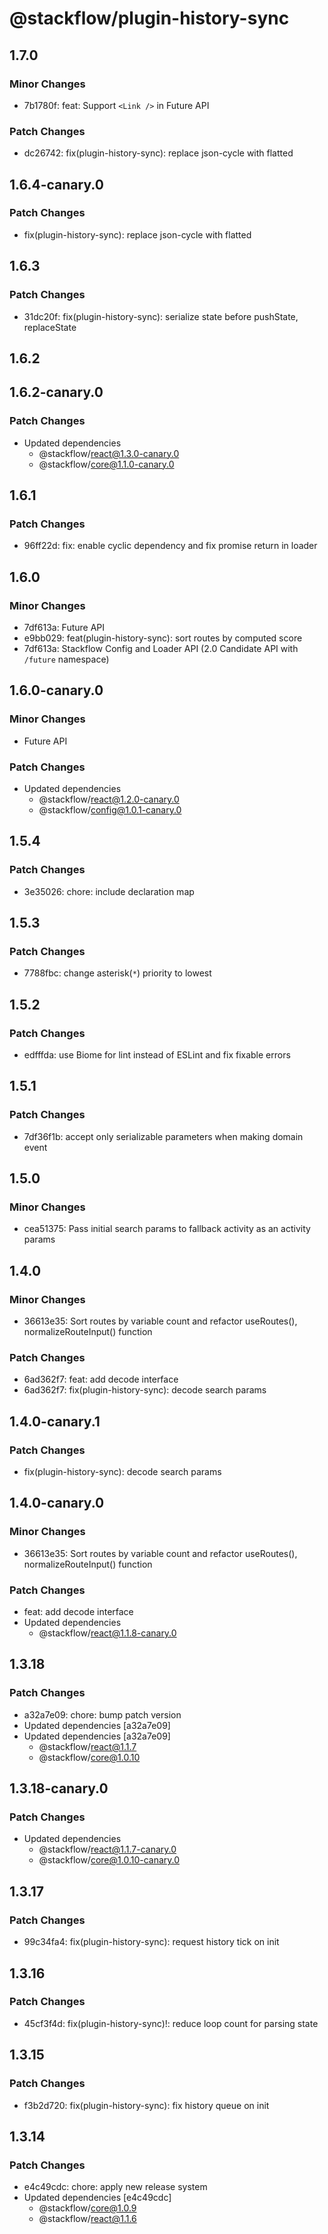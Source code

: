 # @stackflow/plugin-history-sync

## 1.7.0

### Minor Changes

- 7b1780f: feat: Support `<Link />` in Future API

### Patch Changes

- dc26742: fix(plugin-history-sync): replace json-cycle with flatted

## 1.6.4-canary.0

### Patch Changes

- fix(plugin-history-sync): replace json-cycle with flatted

## 1.6.3

### Patch Changes

- 31dc20f: fix(plugin-history-sync): serialize state before pushState, replaceState

## 1.6.2

## 1.6.2-canary.0

### Patch Changes

- Updated dependencies
  - @stackflow/react@1.3.0-canary.0
  - @stackflow/core@1.1.0-canary.0

## 1.6.1

### Patch Changes

- 96ff22d: fix: enable cyclic dependency and fix promise return in loader

## 1.6.0

### Minor Changes

- 7df613a: Future API
- e9bb029: feat(plugin-history-sync): sort routes by computed score
- 7df613a: Stackflow Config and Loader API (2.0 Candidate API with `/future` namespace)

## 1.6.0-canary.0

### Minor Changes

- Future API

### Patch Changes

- Updated dependencies
  - @stackflow/react@1.2.0-canary.0
  - @stackflow/config@1.0.1-canary.0

## 1.5.4

### Patch Changes

- 3e35026: chore: include declaration map

## 1.5.3

### Patch Changes

- 7788fbc: change asterisk(`*`) priority to lowest

## 1.5.2

### Patch Changes

- edfffda: use Biome for lint instead of ESLint and fix fixable errors

## 1.5.1

### Patch Changes

- 7df36f1b: accept only serializable parameters when making domain event

## 1.5.0

### Minor Changes

- cea51375: Pass initial search params to fallback activity as an activity params

## 1.4.0

### Minor Changes

- 36613e35: Sort routes by variable count and refactor useRoutes(), normalizeRouteInput() function

### Patch Changes

- 6ad362f7: feat: add decode interface
- 6ad362f7: fix(plugin-history-sync): decode search params

## 1.4.0-canary.1

### Patch Changes

- fix(plugin-history-sync): decode search params

## 1.4.0-canary.0

### Minor Changes

- 36613e35: Sort routes by variable count and refactor useRoutes(), normalizeRouteInput() function

### Patch Changes

- feat: add decode interface
- Updated dependencies
  - @stackflow/react@1.1.8-canary.0

## 1.3.18

### Patch Changes

- a32a7e09: chore: bump patch version
- Updated dependencies [a32a7e09]
- Updated dependencies [a32a7e09]
  - @stackflow/react@1.1.7
  - @stackflow/core@1.0.10

## 1.3.18-canary.0

### Patch Changes

- Updated dependencies
  - @stackflow/react@1.1.7-canary.0
  - @stackflow/core@1.0.10-canary.0

## 1.3.17

### Patch Changes

- 99c34fa4: fix(plugin-history-sync): request history tick on init

## 1.3.16

### Patch Changes

- 45cf3f4d: fix(plugin-history-sync)!: reduce loop count for parsing state

## 1.3.15

### Patch Changes

- f3b2d720: fix(plugin-history-sync): fix history queue on init

## 1.3.14

### Patch Changes

- e4c49cdc: chore: apply new release system
- Updated dependencies [e4c49cdc]
  - @stackflow/core@1.0.9
  - @stackflow/react@1.1.6
